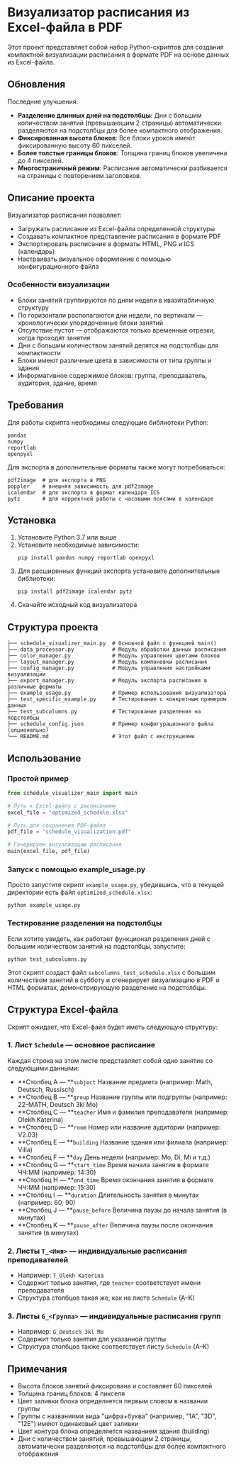 # Визуализатор расписания из Excel-файла в PDF

Этот проект представляет собой набор Python-скриптов для создания компактной визуализации расписания в формате PDF на основе данных из Excel-файла.

## Обновления

Последние улучшения:
- **Разделение длинных дней на подстолбцы**: Дни с большим количеством занятий (превышающим 2 страницы) автоматически разделяются на подстолбцы для более компактного отображения.
- **Фиксированная высота блоков**: Все блоки уроков имеют фиксированную высоту 60 пикселей.
- **Более толстые границы блоков**: Толщина границ блоков увеличена до 4 пикселей.
- **Многостраничный режим**: Расписание автоматически разбивается на страницы с повторением заголовков.

## Описание проекта

Визуализатор расписания позволяет:
- Загружать расписание из Excel-файла определенной структуры
- Создавать компактное представление расписания в формате PDF
- Экспортировать расписание в форматы HTML, PNG и ICS (календарь)
- Настраивать визуальное оформление с помощью конфигурационного файла

### Особенности визуализации
- Блоки занятий группируются по дням недели в квазитабличную структуру
- По горизонтали располагаются дни недели, по вертикали — хронологически упорядоченные блоки занятий
- Отсутствие пустот — отображаются только временные отрезки, когда проходят занятия
- Дни с большим количеством занятий делятся на подстолбцы для компактности
- Блоки имеют различные цвета в зависимости от типа группы и здания
- Информативное содержимое блоков: группа, преподаватель, аудитория, здание, время

## Требования

Для работы скрипта необходимы следующие библиотеки Python:
```
pandas
numpy
reportlab
openpyxl
```

Для экспорта в дополнительные форматы также могут потребоваться:
```
pdf2image  # для экспорта в PNG
poppler    # внешняя зависимость для pdf2image
icalendar  # для экспорта в формат календаря ICS
pytz       # для корректной работы с часовыми поясами в календаре
```

## Установка

1. Установите Python 3.7 или выше
2. Установите необходимые зависимости:
   ```
   pip install pandas numpy reportlab openpyxl
   ```
3. Для расширенных функций экспорта установите дополнительные библиотеки:
   ```
   pip install pdf2image icalendar pytz
   ```
4. Скачайте исходный код визуализатора

## Структура проекта

```
├── schedule_visualizer_main.py  # Основной файл с функцией main()
├── data_processor.py            # Модуль обработки данных расписания
├── color_manager.py             # Модуль управления цветами блоков
├── layout_manager.py            # Модуль компоновки расписания
├── config_manager.py            # Модуль управления настройками визуализации
├── export_manager.py            # Модуль экспорта расписания в различные форматы
├── example_usage.py             # Пример использования визуализатора
├── test_specific_example.py     # Тестирование с конкретным примером данных
├── test_subcolumns.py           # Тестирование разделения на подстолбцы
├── schedule_config.json         # Пример конфигурационного файла (опционально)
└── README.md                    # Этот файл с инструкциями
```

## Использование

### Простой пример

```python
from schedule_visualizer_main import main

# Путь к Excel-файлу с расписанием
excel_file = "optimized_schedule.xlsx"

# Путь для сохранения PDF-файла
pdf_file = "schedule_visualization.pdf"

# Генерируем визуализацию расписания
main(excel_file, pdf_file)
```

### Запуск с помощью example_usage.py

Просто запустите скрипт `example_usage.py`, убедившись, что в текущей директории есть файл `optimized_schedule.xlsx`:

```
python example_usage.py
```

### Тестирование разделения на подстолбцы

Если хотите увидеть, как работает функционал разделения дней с большим количеством занятий на подстолбцы, запустите:

```
python test_subcolumns.py
```

Этот скрипт создаст файл `subcolumns_test_schedule.xlsx` с большим количеством занятий в субботу и сгенерирует визуализацию в PDF и HTML форматах, демонстрирующую разделение на подстолбцы.

## Структура Excel-файла

Скрипт ожидает, что Excel-файл будет иметь следующую структуру:

### 1. Лист `Schedule` — основное расписание
Каждая строка на этом листе представляет собой одно занятие со следующими данными:
* **Столбец A — **`subject` Название предмета (например: Math, Deutsch, Russisch)
* **Столбец B — **`group` Название группы или подгруппы (например: 22-MATH, Deutsch 3kl Mo)
* **Столбец C — **`teacher` Имя и фамилия преподавателя (например: Olekh Katerina)
* **Столбец D — **`room` Номер или название аудитории (например: V2.03)
* **Столбец E — **`building` Название здания или филиала (например: Villa)
* **Столбец F — **`day` День недели (например: Mo, Di, Mi и т.д.)
* **Столбец G — **`start_time` Время начала занятия в формате ЧЧ:ММ (например: 14:30)
* **Столбец H — **`end_time` Время окончания занятия в формате ЧЧ:ММ (например: 15:30)
* **Столбец I — **`duration` Длительность занятия в минутах (например: 60, 90)
* **Столбец J — **`pause_before` Величина паузы до начала занятия (в минутах)
* **Столбец K — **`pause_after` Величина паузы после окончания занятия (в минутах)

### 2. Листы `T_<Имя>` — индивидуальные расписания преподавателей
* Например: `T_Olekh Katerina`
* Содержит только занятия, где `teacher` соответствует имени преподавателя
* Структура столбцов такая же, как на листе `Schedule` (A–K)

### 3. Листы `G_<Группа>` — индивидуальные расписания групп
* Например: `G_Deutsch 3kl Mo`
* Содержит только занятия для указанной группы
* Структура столбцов также соответствует листу `Schedule` (A–K)

## Примечания

- Высота блоков занятий фиксирована и составляет 60 пикселей
- Толщина границ блоков: 4 пикселя
- Цвет заливки блока определяется первым словом в названии группы
- Группы с названиями вида "цифра+буква" (например, "1A", "3D", "12E") имеют одинаковый цвет заливки
- Цвет контура блока определяется названием здания (building)
- Дни с количеством занятий, превышающим 2 страницы, автоматически разделяются на подстолбцы для более компактного отображения

